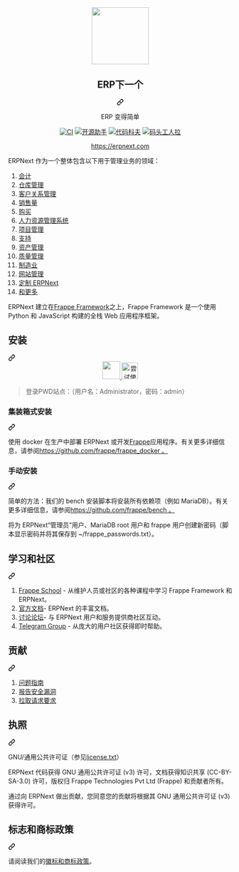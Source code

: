 <div class="Box-sc-g0xbh4-0 bJMeLZ js-snippet-clipboard-copy-unpositioned" data-hpc="true"><article class="markdown-body entry-content container-lg" itemprop="text"><div align="center" dir="auto">
    <a href="https://erpnext.com" rel="nofollow">
        <img src="https://raw.githubusercontent.com/frappe/erpnext/develop/erpnext/public/images/erpnext-logo.png" height="128" style="max-width: 100%;">
    </a>
    <div class="markdown-heading" dir="auto"><h2 tabindex="-1" class="heading-element" dir="auto"><font style="vertical-align: inherit;"><font style="vertical-align: inherit;">ERP下一个</font></font></h2><a id="user-content-erpnext" class="anchor-element" aria-label="永久链接： ERP下一页" href="#erpnext"><svg class="octicon octicon-link" viewBox="0 0 16 16" version="1.1" width="16" height="16" aria-hidden="true"><path d="m7.775 3.275 1.25-1.25a3.5 3.5 0 1 1 4.95 4.95l-2.5 2.5a3.5 3.5 0 0 1-4.95 0 .751.751 0 0 1 .018-1.042.751.751 0 0 1 1.042-.018 1.998 1.998 0 0 0 2.83 0l2.5-2.5a2.002 2.002 0 0 0-2.83-2.83l-1.25 1.25a.751.751 0 0 1-1.042-.018.751.751 0 0 1-.018-1.042Zm-4.69 9.64a1.998 1.998 0 0 0 2.83 0l1.25-1.25a.751.751 0 0 1 1.042.018.751.751 0 0 1 .018 1.042l-1.25 1.25a3.5 3.5 0 1 1-4.95-4.95l2.5-2.5a3.5 3.5 0 0 1 4.95 0 .751.751 0 0 1-.018 1.042.751.751 0 0 1-1.042.018 1.998 1.998 0 0 0-2.83 0l-2.5 2.5a1.998 1.998 0 0 0 0 2.83Z"></path></svg></a></div>
    <p align="center" dir="auto">
        </p><p dir="auto"><font style="vertical-align: inherit;"><font style="vertical-align: inherit;">ERP 变得简单</font></font></p>
    <p dir="auto"></p>
<p dir="auto"><a href="https://github.com/frappe/erpnext/actions/workflows/server-tests-mariadb.yml"><img src="https://github.com/frappe/erpnext/actions/workflows/server-tests-mariadb.yml/badge.svg?event=schedule" alt="CI" style="max-width: 100%;"></a>
<a href="https://www.codetriage.com/frappe/erpnext" rel="nofollow"><img src="https://camo.githubusercontent.com/d650d067b07ced55f05a6fb0078c037ac2de85f498e991d0d1b2988b245214ab/68747470733a2f2f7777772e636f64657472696167652e636f6d2f6672617070652f6572706e6578742f6261646765732f75736572732e737667" alt="开源助手" data-canonical-src="https://www.codetriage.com/frappe/erpnext/badges/users.svg" style="max-width: 100%;"></a>
<a href="https://codecov.io/gh/frappe/erpnext" rel="nofollow"><img src="https://camo.githubusercontent.com/48ad4c7847ece281eb741c558439cad7998a24e9e9a23b037216208a19d19980/68747470733a2f2f636f6465636f762e696f2f67682f6672617070652f6572706e6578742f6272616e63682f646576656c6f702f67726170682f62616467652e7376673f746f6b656e3d30547776795567334935" alt="代码科夫" data-canonical-src="https://codecov.io/gh/frappe/erpnext/branch/develop/graph/badge.svg?token=0TwvyUg3I5" style="max-width: 100%;"></a>
<a href="https://hub.docker.com/r/frappe/erpnext-worker" rel="nofollow"><img src="https://camo.githubusercontent.com/f9260019bb5623ccb492b00a2254d6c698c78638f001bf1e4c9674bcb918d74e/68747470733a2f2f696d672e736869656c64732e696f2f646f636b65722f70756c6c732f6672617070652f6572706e6578742d776f726b65722e737667" alt="码头工人拉" data-canonical-src="https://img.shields.io/docker/pulls/frappe/erpnext-worker.svg" style="max-width: 100%;"></a></p>
<p dir="auto"><a href="https://erpnext.com" rel="nofollow"><font style="vertical-align: inherit;"><font style="vertical-align: inherit;">https://erpnext.com</font></font></a></p>
</div>
<p dir="auto"><font style="vertical-align: inherit;"><font style="vertical-align: inherit;">ERPNext 作为一个整体包含以下用于管理业务的领域：</font></font></p>
<ol dir="auto">
<li><a href="https://erpnext.com/open-source-accounting" rel="nofollow"><font style="vertical-align: inherit;"><font style="vertical-align: inherit;">会计</font></font></a></li>
<li><a href="https://erpnext.com/distribution/warehouse-management-system" rel="nofollow"><font style="vertical-align: inherit;"><font style="vertical-align: inherit;">仓库管理</font></font></a></li>
<li><a href="https://erpnext.com/open-source-crm" rel="nofollow"><font style="vertical-align: inherit;"><font style="vertical-align: inherit;">客户关系管理</font></font></a></li>
<li><a href="https://erpnext.com/open-source-sales-purchase" rel="nofollow"><font style="vertical-align: inherit;"><font style="vertical-align: inherit;">销售量</font></font></a></li>
<li><a href="https://erpnext.com/open-source-sales-purchase" rel="nofollow"><font style="vertical-align: inherit;"><font style="vertical-align: inherit;">购买</font></font></a></li>
<li><a href="https://erpnext.com/open-source-hrms" rel="nofollow"><font style="vertical-align: inherit;"><font style="vertical-align: inherit;">人力资源管理系统</font></font></a></li>
<li><a href="https://erpnext.com/open-source-projects" rel="nofollow"><font style="vertical-align: inherit;"><font style="vertical-align: inherit;">项目管理</font></font></a></li>
<li><a href="https://erpnext.com/open-source-help-desk-software" rel="nofollow"><font style="vertical-align: inherit;"><font style="vertical-align: inherit;">支持</font></font></a></li>
<li><a href="https://erpnext.com/open-source-asset-management-software" rel="nofollow"><font style="vertical-align: inherit;"><font style="vertical-align: inherit;">资产管理</font></font></a></li>
<li><a href="https://erpnext.com/docs/user/manual/en/quality-management" rel="nofollow"><font style="vertical-align: inherit;"><font style="vertical-align: inherit;">质量管理</font></font></a></li>
<li><a href="https://erpnext.com/open-source-manufacturing-erp-software" rel="nofollow"><font style="vertical-align: inherit;"><font style="vertical-align: inherit;">制造业</font></font></a></li>
<li><a href="https://erpnext.com/open-source-website-builder-software" rel="nofollow"><font style="vertical-align: inherit;"><font style="vertical-align: inherit;">网站管理</font></font></a></li>
<li><a href="https://erpnext.com/docs/user/manual/en/customize-erpnext" rel="nofollow"><font style="vertical-align: inherit;"><font style="vertical-align: inherit;">定制 ERPNext</font></font></a></li>
<li><a href="https://erpnext.com/docs/user/manual/en/" rel="nofollow"><font style="vertical-align: inherit;"><font style="vertical-align: inherit;">和更多</font></font></a></li>
</ol>
<p dir="auto"><font style="vertical-align: inherit;"><font style="vertical-align: inherit;">ERPNext 建立在</font></font><a href="https://github.com/frappe/frappe"><font style="vertical-align: inherit;"><font style="vertical-align: inherit;">Frappe Framework</font></font></a><font style="vertical-align: inherit;"><font style="vertical-align: inherit;">之上，Frappe Framework 是一个使用 Python 和 JavaScript 构建的全栈 Web 应用程序框架。</font></font></p>
<div class="markdown-heading" dir="auto"><h2 tabindex="-1" class="heading-element" dir="auto"><font style="vertical-align: inherit;"><font style="vertical-align: inherit;">安装</font></font></h2><a id="user-content-installation" class="anchor-element" aria-label="永久链接：安装" href="#installation"><svg class="octicon octicon-link" viewBox="0 0 16 16" version="1.1" width="16" height="16" aria-hidden="true"><path d="m7.775 3.275 1.25-1.25a3.5 3.5 0 1 1 4.95 4.95l-2.5 2.5a3.5 3.5 0 0 1-4.95 0 .751.751 0 0 1 .018-1.042.751.751 0 0 1 1.042-.018 1.998 1.998 0 0 0 2.83 0l2.5-2.5a2.002 2.002 0 0 0-2.83-2.83l-1.25 1.25a.751.751 0 0 1-1.042-.018.751.751 0 0 1-.018-1.042Zm-4.69 9.64a1.998 1.998 0 0 0 2.83 0l1.25-1.25a.751.751 0 0 1 1.042.018.751.751 0 0 1 .018 1.042l-1.25 1.25a3.5 3.5 0 1 1-4.95-4.95l2.5-2.5a3.5 3.5 0 0 1 4.95 0 .751.751 0 0 1-.018 1.042.751.751 0 0 1-1.042.018 1.998 1.998 0 0 0-2.83 0l-2.5 2.5a1.998 1.998 0 0 0 0 2.83Z"></path></svg></a></div>
<div align="center" dir="auto">
    <a href="https://frappecloud.com/erpnext/signup" rel="nofollow">
        <img src="/frappe/erpnext/raw/develop/.github/try-on-f-cloud-button.svg" height="40" style="max-width: 100%;">
    </a>
    <a href="https://labs.play-with-docker.com/?stack=https://raw.githubusercontent.com/frappe/frappe_docker/main/pwd.yml" rel="nofollow">
      <img src="https://raw.githubusercontent.com/play-with-docker/stacks/master/assets/images/button.png" alt="尝试使用 PWD" height="37" style="max-width: 100%;">
    </a>
</div>
<blockquote>
<p dir="auto"><font style="vertical-align: inherit;"><font style="vertical-align: inherit;">登录PWD站点：（用户名：Administrator，密码：admin）</font></font></p>
</blockquote>
<div class="markdown-heading" dir="auto"><h3 tabindex="-1" class="heading-element" dir="auto"><font style="vertical-align: inherit;"><font style="vertical-align: inherit;">集装箱式安装</font></font></h3><a id="user-content-containerized-installation" class="anchor-element" aria-label="永久链接：容器化安装" href="#containerized-installation"><svg class="octicon octicon-link" viewBox="0 0 16 16" version="1.1" width="16" height="16" aria-hidden="true"><path d="m7.775 3.275 1.25-1.25a3.5 3.5 0 1 1 4.95 4.95l-2.5 2.5a3.5 3.5 0 0 1-4.95 0 .751.751 0 0 1 .018-1.042.751.751 0 0 1 1.042-.018 1.998 1.998 0 0 0 2.83 0l2.5-2.5a2.002 2.002 0 0 0-2.83-2.83l-1.25 1.25a.751.751 0 0 1-1.042-.018.751.751 0 0 1-.018-1.042Zm-4.69 9.64a1.998 1.998 0 0 0 2.83 0l1.25-1.25a.751.751 0 0 1 1.042.018.751.751 0 0 1 .018 1.042l-1.25 1.25a3.5 3.5 0 1 1-4.95-4.95l2.5-2.5a3.5 3.5 0 0 1 4.95 0 .751.751 0 0 1-.018 1.042.751.751 0 0 1-1.042.018 1.998 1.998 0 0 0-2.83 0l-2.5 2.5a1.998 1.998 0 0 0 0 2.83Z"></path></svg></a></div>
<p dir="auto"><font style="vertical-align: inherit;"><font style="vertical-align: inherit;">使用 docker 在生产中部署 ERPNext 或开发</font></font><a href="https://github.com/frappe/frappe"><font style="vertical-align: inherit;"><font style="vertical-align: inherit;">Frappe</font></font></a><font style="vertical-align: inherit;"><font style="vertical-align: inherit;">应用程序。</font><font style="vertical-align: inherit;">有关更多详细信息，</font><font style="vertical-align: inherit;">请参阅</font></font><a href="https://github.com/frappe/frappe_docker"><font style="vertical-align: inherit;"><font style="vertical-align: inherit;">https://github.com/frappe/frappe_docker 。</font></font></a><font style="vertical-align: inherit;"></font></p>
<div class="markdown-heading" dir="auto"><h3 tabindex="-1" class="heading-element" dir="auto"><font style="vertical-align: inherit;"><font style="vertical-align: inherit;">手动安装</font></font></h3><a id="user-content-manual-install" class="anchor-element" aria-label="永久链接：手动安装" href="#manual-install"><svg class="octicon octicon-link" viewBox="0 0 16 16" version="1.1" width="16" height="16" aria-hidden="true"><path d="m7.775 3.275 1.25-1.25a3.5 3.5 0 1 1 4.95 4.95l-2.5 2.5a3.5 3.5 0 0 1-4.95 0 .751.751 0 0 1 .018-1.042.751.751 0 0 1 1.042-.018 1.998 1.998 0 0 0 2.83 0l2.5-2.5a2.002 2.002 0 0 0-2.83-2.83l-1.25 1.25a.751.751 0 0 1-1.042-.018.751.751 0 0 1-.018-1.042Zm-4.69 9.64a1.998 1.998 0 0 0 2.83 0l1.25-1.25a.751.751 0 0 1 1.042.018.751.751 0 0 1 .018 1.042l-1.25 1.25a3.5 3.5 0 1 1-4.95-4.95l2.5-2.5a3.5 3.5 0 0 1 4.95 0 .751.751 0 0 1-.018 1.042.751.751 0 0 1-1.042.018 1.998 1.998 0 0 0-2.83 0l-2.5 2.5a1.998 1.998 0 0 0 0 2.83Z"></path></svg></a></div>
<p dir="auto"><font style="vertical-align: inherit;"><font style="vertical-align: inherit;">简单的方法：我们的 bench 安装脚本将安装所有依赖项（例如 MariaDB）。</font><font style="vertical-align: inherit;">有关更多详细信息，</font><font style="vertical-align: inherit;">请参阅</font></font><a href="https://github.com/frappe/bench"><font style="vertical-align: inherit;"><font style="vertical-align: inherit;">https://github.com/frappe/bench 。</font></font></a><font style="vertical-align: inherit;"></font></p>
<p dir="auto"><font style="vertical-align: inherit;"><font style="vertical-align: inherit;">将为 ERPNext“管理员”用户、MariaDB root 用户和 frappe 用户创建新密码（脚本显示密码并将其保存到 ~/frappe_passwords.txt）。</font></font></p>
<div class="markdown-heading" dir="auto"><h2 tabindex="-1" class="heading-element" dir="auto"><font style="vertical-align: inherit;"><font style="vertical-align: inherit;">学习和社区</font></font></h2><a id="user-content-learning-and-community" class="anchor-element" aria-label="永久链接：学习和社区" href="#learning-and-community"><svg class="octicon octicon-link" viewBox="0 0 16 16" version="1.1" width="16" height="16" aria-hidden="true"><path d="m7.775 3.275 1.25-1.25a3.5 3.5 0 1 1 4.95 4.95l-2.5 2.5a3.5 3.5 0 0 1-4.95 0 .751.751 0 0 1 .018-1.042.751.751 0 0 1 1.042-.018 1.998 1.998 0 0 0 2.83 0l2.5-2.5a2.002 2.002 0 0 0-2.83-2.83l-1.25 1.25a.751.751 0 0 1-1.042-.018.751.751 0 0 1-.018-1.042Zm-4.69 9.64a1.998 1.998 0 0 0 2.83 0l1.25-1.25a.751.751 0 0 1 1.042.018.751.751 0 0 1 .018 1.042l-1.25 1.25a3.5 3.5 0 1 1-4.95-4.95l2.5-2.5a3.5 3.5 0 0 1 4.95 0 .751.751 0 0 1-.018 1.042.751.751 0 0 1-1.042.018 1.998 1.998 0 0 0-2.83 0l-2.5 2.5a1.998 1.998 0 0 0 0 2.83Z"></path></svg></a></div>
<ol dir="auto">
<li><a href="https://frappe.school" rel="nofollow"><font style="vertical-align: inherit;"><font style="vertical-align: inherit;">Frappe School</font></font></a><font style="vertical-align: inherit;"><font style="vertical-align: inherit;"> - 从维护人员或社区的各种课程中学习 Frappe Framework 和 ERPNext。</font></font></li>
<li><a href="https://docs.erpnext.com/" rel="nofollow"><font style="vertical-align: inherit;"><font style="vertical-align: inherit;">官方文档</font></font></a><font style="vertical-align: inherit;"><font style="vertical-align: inherit;">- ERPNext 的丰富文档。</font></font></li>
<li><a href="https://discuss.erpnext.com/" rel="nofollow"><font style="vertical-align: inherit;"><font style="vertical-align: inherit;">讨论论坛</font></font></a><font style="vertical-align: inherit;"><font style="vertical-align: inherit;">- 与 ERPNext 用户和服务提供商社区互动。</font></font></li>
<li><a href="https://erpnext_public.t.me" rel="nofollow"><font style="vertical-align: inherit;"><font style="vertical-align: inherit;">Telegram Group</font></font></a><font style="vertical-align: inherit;"><font style="vertical-align: inherit;"> - 从庞大的用户社区获得即时帮助。</font></font></li>
</ol>
<div class="markdown-heading" dir="auto"><h2 tabindex="-1" class="heading-element" dir="auto"><font style="vertical-align: inherit;"><font style="vertical-align: inherit;">贡献</font></font></h2><a id="user-content-contributing" class="anchor-element" aria-label="永久链接：贡献" href="#contributing"><svg class="octicon octicon-link" viewBox="0 0 16 16" version="1.1" width="16" height="16" aria-hidden="true"><path d="m7.775 3.275 1.25-1.25a3.5 3.5 0 1 1 4.95 4.95l-2.5 2.5a3.5 3.5 0 0 1-4.95 0 .751.751 0 0 1 .018-1.042.751.751 0 0 1 1.042-.018 1.998 1.998 0 0 0 2.83 0l2.5-2.5a2.002 2.002 0 0 0-2.83-2.83l-1.25 1.25a.751.751 0 0 1-1.042-.018.751.751 0 0 1-.018-1.042Zm-4.69 9.64a1.998 1.998 0 0 0 2.83 0l1.25-1.25a.751.751 0 0 1 1.042.018.751.751 0 0 1 .018 1.042l-1.25 1.25a3.5 3.5 0 1 1-4.95-4.95l2.5-2.5a3.5 3.5 0 0 1 4.95 0 .751.751 0 0 1-.018 1.042.751.751 0 0 1-1.042.018 1.998 1.998 0 0 0-2.83 0l-2.5 2.5a1.998 1.998 0 0 0 0 2.83Z"></path></svg></a></div>
<ol dir="auto">
<li><a href="https://github.com/frappe/erpnext/wiki/Issue-Guidelines"><font style="vertical-align: inherit;"><font style="vertical-align: inherit;">问题指南</font></font></a></li>
<li><a href="https://erpnext.com/security" rel="nofollow"><font style="vertical-align: inherit;"><font style="vertical-align: inherit;">报告安全漏洞</font></font></a></li>
<li><a href="https://github.com/frappe/erpnext/wiki/Contribution-Guidelines"><font style="vertical-align: inherit;"><font style="vertical-align: inherit;">拉取请求要求</font></font></a></li>
</ol>
<div class="markdown-heading" dir="auto"><h2 tabindex="-1" class="heading-element" dir="auto"><font style="vertical-align: inherit;"><font style="vertical-align: inherit;">执照</font></font></h2><a id="user-content-license" class="anchor-element" aria-label="永久链接：许可证" href="#license"><svg class="octicon octicon-link" viewBox="0 0 16 16" version="1.1" width="16" height="16" aria-hidden="true"><path d="m7.775 3.275 1.25-1.25a3.5 3.5 0 1 1 4.95 4.95l-2.5 2.5a3.5 3.5 0 0 1-4.95 0 .751.751 0 0 1 .018-1.042.751.751 0 0 1 1.042-.018 1.998 1.998 0 0 0 2.83 0l2.5-2.5a2.002 2.002 0 0 0-2.83-2.83l-1.25 1.25a.751.751 0 0 1-1.042-.018.751.751 0 0 1-.018-1.042Zm-4.69 9.64a1.998 1.998 0 0 0 2.83 0l1.25-1.25a.751.751 0 0 1 1.042.018.751.751 0 0 1 .018 1.042l-1.25 1.25a3.5 3.5 0 1 1-4.95-4.95l2.5-2.5a3.5 3.5 0 0 1 4.95 0 .751.751 0 0 1-.018 1.042.751.751 0 0 1-1.042.018 1.998 1.998 0 0 0-2.83 0l-2.5 2.5a1.998 1.998 0 0 0 0 2.83Z"></path></svg></a></div>
<p dir="auto"><font style="vertical-align: inherit;"><font style="vertical-align: inherit;">GNU/通用公共许可证（参见</font></font><a href="/frappe/erpnext/blob/develop/license.txt"><font style="vertical-align: inherit;"><font style="vertical-align: inherit;">license.txt</font></font></a><font style="vertical-align: inherit;"><font style="vertical-align: inherit;">）</font></font></p>
<p dir="auto"><font style="vertical-align: inherit;"><font style="vertical-align: inherit;">ERPNext 代码获得 GNU 通用公共许可证 (v3) 许可，文档获得知识共享 (CC-BY-SA-3.0) 许可，版权归 Frappe Technologies Pvt Ltd (Frappe) 和贡献者所有。</font></font></p>
<p dir="auto"><font style="vertical-align: inherit;"><font style="vertical-align: inherit;">通过向 ERPNext 做出贡献，您同意您的贡献将根据其 GNU 通用公共许可证 (v3) 获得许可。</font></font></p>
<div class="markdown-heading" dir="auto"><h2 tabindex="-1" class="heading-element" dir="auto"><font style="vertical-align: inherit;"><font style="vertical-align: inherit;">标志和商标政策</font></font></h2><a id="user-content-logo-and-trademark-policy" class="anchor-element" aria-label="永久链接：徽标和商标政策" href="#logo-and-trademark-policy"><svg class="octicon octicon-link" viewBox="0 0 16 16" version="1.1" width="16" height="16" aria-hidden="true"><path d="m7.775 3.275 1.25-1.25a3.5 3.5 0 1 1 4.95 4.95l-2.5 2.5a3.5 3.5 0 0 1-4.95 0 .751.751 0 0 1 .018-1.042.751.751 0 0 1 1.042-.018 1.998 1.998 0 0 0 2.83 0l2.5-2.5a2.002 2.002 0 0 0-2.83-2.83l-1.25 1.25a.751.751 0 0 1-1.042-.018.751.751 0 0 1-.018-1.042Zm-4.69 9.64a1.998 1.998 0 0 0 2.83 0l1.25-1.25a.751.751 0 0 1 1.042.018.751.751 0 0 1 .018 1.042l-1.25 1.25a3.5 3.5 0 1 1-4.95-4.95l2.5-2.5a3.5 3.5 0 0 1 4.95 0 .751.751 0 0 1-.018 1.042.751.751 0 0 1-1.042.018 1.998 1.998 0 0 0-2.83 0l-2.5 2.5a1.998 1.998 0 0 0 0 2.83Z"></path></svg></a></div>
<p dir="auto"><font style="vertical-align: inherit;"><font style="vertical-align: inherit;">请阅读我们的</font></font><a href="/frappe/erpnext/blob/develop/TRADEMARK_POLICY.md"><font style="vertical-align: inherit;"><font style="vertical-align: inherit;">徽标和商标政策</font></font></a><font style="vertical-align: inherit;"><font style="vertical-align: inherit;">。</font></font></p>
</article></div>
